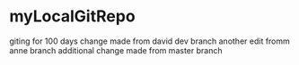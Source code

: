 # myLocalGitRepo
giting for 100 days
change made from david dev  branch
another edit fromm anne branch
additional change made from master branch
